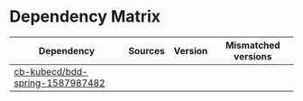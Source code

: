 # Dependency Matrix

Dependency | Sources | Version | Mismatched versions
---------- | ------- | ------- | -------------------
[cb-kubecd/bdd-spring-1587987482](https://github.com/cb-kubecd/bdd-spring-1587987482.git) |  | []() | 
